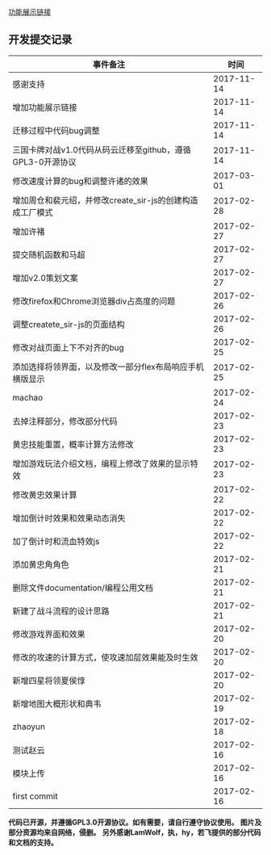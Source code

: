 [功能展示链接](http://139.199.6.89/sanguoCard)
## 开发提交记录
|事件备注|时间|
|--|--|
|感谢支持|2017-11-14|
|增加功能展示链接|2017-11-14|
|迁移过程中代码bug调整|2017-11-14|
|三国卡牌对战v1.0代码从码云迁移至github，遵循GPL3-0开源协议|2017-11-14|
|修改速度计算的bug和调整许诸的效果|2017-03-01|
|增加周仓和裴元绍，并修改create_sir-js的创建构造成工厂模式|2017-02-28|
|增加许褚|2017-02-27|
|提交随机函数和马超|2017-02-27|
|增加v2.0策划文案|2017-02-27|
|修改firefox和Chrome浏览器div占高度的问题|2017-02-26|
|调整createte_sir-js的页面结构|2017-02-26|
|修改对战页面上下不对齐的bug|2017-02-25|
|添加选择将领界面，以及修改一部分flex布局响应手机横版显示|2017-02-25|
|machao|2017-02-24|
|去掉注释部分，修改部分代码|2017-02-23|
|黄忠技能重置，概率计算方法修改|2017-02-23|
|增加游戏玩法介绍文档，编程上修改了效果的显示特效|2017-02-23|
|修改黄忠效果计算|2017-02-22|
|增加倒计时效果和效果动态消失|2017-02-22|
|加了倒计时和流血特效js|2017-02-22|
|添加黄忠角角色|2017-02-21|
|删除文件documentation/编程公用文档|2017-02-21|
|新建了战斗流程的设计思路|2017-02-21|
|修改游戏界面和效果|2017-02-20|
|修改的攻速的计算方式，使攻速加层效果能及时生效|2017-02-20|
|新增四星将领夏侯惇|2017-02-20|
|新增地图大概形状和典韦|2017-02-19|
|zhaoyun|2017-02-18|
|测试赵云|2017-02-16|
|模块上传|2017-02-16|
|first commit|2017-02-16|
**代码已开源，并遵循GPL3.0开源协议。如有需要，请自行遵守协议使用。**
**图片及部分资源均来自网络，侵删。**
**另外感谢LamWolf，执，hy，若飞提供的部分代码和文档的支持。**
